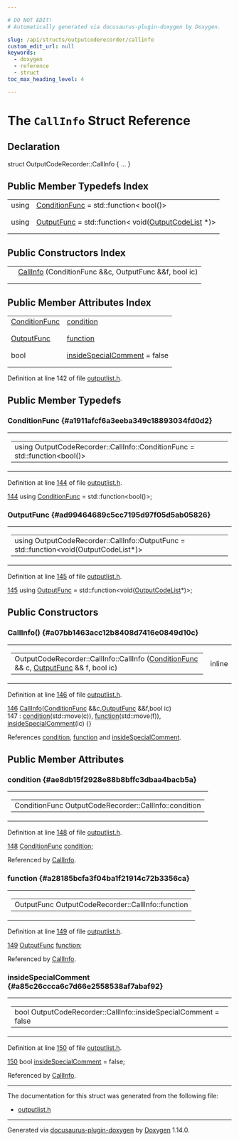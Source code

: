 ```yaml
---

# DO NOT EDIT!
# Automatically generated via docusaurus-plugin-doxygen by Doxygen.

slug: /api/structs/outputcoderecorder/callinfo
custom_edit_url: null
keywords:
  - doxygen
  - reference
  - struct
toc_max_heading_level: 4

---
```


<div class="doxyPage">

# The `CallInfo` Struct Reference



## Declaration

<div class="doxyDeclaration">
struct OutputCodeRecorder::CallInfo { ... }
</div>

## Public Member Typedefs Index

<table class="doxyMembersIndex">

<tr class="doxyMemberIndexItem">
<td class="doxyMemberIndexItemType" align="left" valign="top">using</td>
<td class="doxyMemberIndexItemName" align="left" valign="top"><a href="#a1911afcf6a3eeba349c18893034fd0d2">ConditionFunc</a> = std::function&lt; bool()&gt;</td>
</tr>
<tr class="doxyMemberIndexDescription">
<td class="doxyMemberIndexDescriptionLeft"></td>
<td class="doxyMemberIndexDescriptionRight">
</td>
</tr>
<tr class="doxyMemberIndexSeparator">
<td class="doxyMemberIndexSeparator" colspan="2"></td>
</tr>

<tr class="doxyMemberIndexItem">
<td class="doxyMemberIndexItemType" align="left" valign="top">using</td>
<td class="doxyMemberIndexItemName" align="left" valign="top"><a href="#ad99464689c5cc7195d97f05d5ab05826">OutputFunc</a> = std::function&lt; void(<a href="/web-doxygen/docs/api/classes/outputcodelist">OutputCodeList</a> *)&gt;</td>
</tr>
<tr class="doxyMemberIndexDescription">
<td class="doxyMemberIndexDescriptionLeft"></td>
<td class="doxyMemberIndexDescriptionRight">
</td>
</tr>
<tr class="doxyMemberIndexSeparator">
<td class="doxyMemberIndexSeparator" colspan="2"></td>
</tr>

</table>

## Public Constructors Index

<table class="doxyMembersIndex">

<tr class="doxyMemberIndexItem">
<td class="doxyMemberIndexItemType" align="left" valign="top"></td>
<td class="doxyMemberIndexItemName" align="left" valign="top"><a href="#a07bb1463acc12b8408d7416e0849d10c">CallInfo</a> (ConditionFunc &amp;&amp;c, OutputFunc &amp;&amp;f, bool ic)</td>
</tr>
<tr class="doxyMemberIndexDescription">
<td class="doxyMemberIndexDescriptionLeft"></td>
<td class="doxyMemberIndexDescriptionRight">
</td>
</tr>
<tr class="doxyMemberIndexSeparator">
<td class="doxyMemberIndexSeparator" colspan="2"></td>
</tr>

</table>

## Public Member Attributes Index

<table class="doxyMembersIndex">

<tr class="doxyMemberIndexItem">
<td class="doxyMemberIndexItemType" align="left" valign="top"><a href="#a1911afcf6a3eeba349c18893034fd0d2">ConditionFunc</a></td>
<td class="doxyMemberIndexItemName" align="left" valign="top"><a href="#ae8db15f2928e88b8bffc3dbaa4bacb5a">condition</a></td>
</tr>
<tr class="doxyMemberIndexDescription">
<td class="doxyMemberIndexDescriptionLeft"></td>
<td class="doxyMemberIndexDescriptionRight">
</td>
</tr>
<tr class="doxyMemberIndexSeparator">
<td class="doxyMemberIndexSeparator" colspan="2"></td>
</tr>

<tr class="doxyMemberIndexItem">
<td class="doxyMemberIndexItemType" align="left" valign="top"><a href="#ad99464689c5cc7195d97f05d5ab05826">OutputFunc</a></td>
<td class="doxyMemberIndexItemName" align="left" valign="top"><a href="#a28185bcfa3f04ba1f21914c72b3356ca">function</a></td>
</tr>
<tr class="doxyMemberIndexDescription">
<td class="doxyMemberIndexDescriptionLeft"></td>
<td class="doxyMemberIndexDescriptionRight">
</td>
</tr>
<tr class="doxyMemberIndexSeparator">
<td class="doxyMemberIndexSeparator" colspan="2"></td>
</tr>

<tr class="doxyMemberIndexItem">
<td class="doxyMemberIndexItemType" align="left" valign="top">bool</td>
<td class="doxyMemberIndexItemName" align="left" valign="top"><a href="#a85c26ccca6c7d66e2558538af7abaf92">insideSpecialComment</a> = false</td>
</tr>
<tr class="doxyMemberIndexDescription">
<td class="doxyMemberIndexDescriptionLeft"></td>
<td class="doxyMemberIndexDescriptionRight">
</td>
</tr>
<tr class="doxyMemberIndexSeparator">
<td class="doxyMemberIndexSeparator" colspan="2"></td>
</tr>

</table>


<p>Definition at line 142 of file <a href="/web-doxygen/docs/api/files/src/outputlist-h">outputlist.h</a>.</p>

<div class="doxySectionDef">

## Public Member Typedefs

### ConditionFunc {#a1911afcf6a3eeba349c18893034fd0d2}

<div class="doxyMemberItem">
<div class="doxyMemberProto">
<table class="doxyMemberLabels">
<tr class="doxyMemberLabels">
<td class="doxyMemberLabelsLeft">
<table class="doxyMemberName">
<tr>
<td class="doxyMemberName">using OutputCodeRecorder::CallInfo::ConditionFunc =  std::function&lt;bool()&gt;</td>
</tr>
</table>
</td>
</tr>
</table>
</div>
<div class="doxyMemberDoc">


<p>Definition at line <a href="/web-doxygen/docs/api/files/src/outputlist-h/#l00144">144</a> of file <a href="/web-doxygen/docs/api/files/src/outputlist-h">outputlist.h</a>.</p>

<div class="doxyProgramListing">

<div class="doxyCodeLine"><span class="doxyLineNumber"><a href="#a1911afcf6a3eeba349c18893034fd0d2">144</a></span><span class="doxyLineContent"><span class="doxyHighlight">      </span><span class="doxyHighlightKeyword">using </span><span class="doxyHighlight"><a href="#a1911afcf6a3eeba349c18893034fd0d2">ConditionFunc</a> = std::function&lt;bool()&gt;;</span></span></div>

</div>

</div>
</div>

### OutputFunc {#ad99464689c5cc7195d97f05d5ab05826}

<div class="doxyMemberItem">
<div class="doxyMemberProto">
<table class="doxyMemberLabels">
<tr class="doxyMemberLabels">
<td class="doxyMemberLabelsLeft">
<table class="doxyMemberName">
<tr>
<td class="doxyMemberName">using OutputCodeRecorder::CallInfo::OutputFunc =  std::function&lt;void(OutputCodeList*)&gt;</td>
</tr>
</table>
</td>
</tr>
</table>
</div>
<div class="doxyMemberDoc">


<p>Definition at line <a href="/web-doxygen/docs/api/files/src/outputlist-h/#l00145">145</a> of file <a href="/web-doxygen/docs/api/files/src/outputlist-h">outputlist.h</a>.</p>

<div class="doxyProgramListing">

<div class="doxyCodeLine"><span class="doxyLineNumber"><a href="#ad99464689c5cc7195d97f05d5ab05826">145</a></span><span class="doxyLineContent"><span class="doxyHighlight">      </span><span class="doxyHighlightKeyword">using </span><span class="doxyHighlight"><a href="#ad99464689c5cc7195d97f05d5ab05826">OutputFunc</a>    = std::function&lt;void(<a href="/web-doxygen/docs/api/classes/outputcodelist">OutputCodeList</a>*)&gt;;</span></span></div>

</div>

</div>
</div>

</div>

<div class="doxySectionDef">

## Public Constructors

### CallInfo() {#a07bb1463acc12b8408d7416e0849d10c}

<div class="doxyMemberItem">
<div class="doxyMemberProto">
<table class="doxyMemberLabels">
<tr class="doxyMemberLabels">
<td class="doxyMemberLabelsLeft">
<table class="doxyMemberName">
<tr>
<td class="doxyMemberName">OutputCodeRecorder::CallInfo::CallInfo (<a href="#a1911afcf6a3eeba349c18893034fd0d2">ConditionFunc</a> &amp;&amp; c, <a href="#ad99464689c5cc7195d97f05d5ab05826">OutputFunc</a> &amp;&amp; f, bool ic)</td>
</tr>
</table>
</td>
<td class="doxyMemberLabelsRight">
<span class="doxyMemberLabels">
<span class="doxyMemberLabel inline">inline</span>
</span>
</td>
</tr>
</table>
</div>
<div class="doxyMemberDoc">


<p>Definition at line <a href="/web-doxygen/docs/api/files/src/outputlist-h/#l00146">146</a> of file <a href="/web-doxygen/docs/api/files/src/outputlist-h">outputlist.h</a>.</p>

<div class="doxyProgramListing">

<div class="doxyCodeLine"><span class="doxyLineNumber"><a href="#a07bb1463acc12b8408d7416e0849d10c">146</a></span><span class="doxyLineContent"><span class="doxyHighlight">      <a href="#a07bb1463acc12b8408d7416e0849d10c">CallInfo</a>(<a href="#a1911afcf6a3eeba349c18893034fd0d2">ConditionFunc</a> &amp;&amp;c,<a href="#ad99464689c5cc7195d97f05d5ab05826">OutputFunc</a> &amp;&amp;f,</span><span class="doxyHighlightKeywordType">bool</span><span class="doxyHighlight"> ic)</span></span></div>
<div class="doxyCodeLine"><span class="doxyLineNumber">147</span><span class="doxyLineContent"><span class="doxyHighlight">        : <a href="#ae8db15f2928e88b8bffc3dbaa4bacb5a">condition</a>(std::move(c)), <a href="#a28185bcfa3f04ba1f21914c72b3356ca">function</a>(std::move(f)), <a href="#a85c26ccca6c7d66e2558538af7abaf92">insideSpecialComment</a>(ic) {}</span></span></div>

</div>


References <a href="#ae8db15f2928e88b8bffc3dbaa4bacb5a">condition</a>, <a href="#a28185bcfa3f04ba1f21914c72b3356ca">function</a> and <a href="#a85c26ccca6c7d66e2558538af7abaf92">insideSpecialComment</a>.
</div>
</div>

</div>

<div class="doxySectionDef">

## Public Member Attributes

### condition {#ae8db15f2928e88b8bffc3dbaa4bacb5a}

<div class="doxyMemberItem">
<div class="doxyMemberProto">
<table class="doxyMemberLabels">
<tr class="doxyMemberLabels">
<td class="doxyMemberLabelsLeft">
<table class="doxyMemberName">
<tr>
<td class="doxyMemberName">ConditionFunc OutputCodeRecorder::CallInfo::condition</td>
</tr>
</table>
</td>
</tr>
</table>
</div>
<div class="doxyMemberDoc">


<p>Definition at line <a href="/web-doxygen/docs/api/files/src/outputlist-h/#l00148">148</a> of file <a href="/web-doxygen/docs/api/files/src/outputlist-h">outputlist.h</a>.</p>

<div class="doxyProgramListing">

<div class="doxyCodeLine"><span class="doxyLineNumber"><a href="#ae8db15f2928e88b8bffc3dbaa4bacb5a">148</a></span><span class="doxyLineContent"><span class="doxyHighlight">      <a href="#a1911afcf6a3eeba349c18893034fd0d2">ConditionFunc</a>  <a href="#ae8db15f2928e88b8bffc3dbaa4bacb5a">condition</a>;</span></span></div>

</div>


Referenced by <a href="#a07bb1463acc12b8408d7416e0849d10c">CallInfo</a>.
</div>
</div>

### function {#a28185bcfa3f04ba1f21914c72b3356ca}

<div class="doxyMemberItem">
<div class="doxyMemberProto">
<table class="doxyMemberLabels">
<tr class="doxyMemberLabels">
<td class="doxyMemberLabelsLeft">
<table class="doxyMemberName">
<tr>
<td class="doxyMemberName">OutputFunc OutputCodeRecorder::CallInfo::function</td>
</tr>
</table>
</td>
</tr>
</table>
</div>
<div class="doxyMemberDoc">


<p>Definition at line <a href="/web-doxygen/docs/api/files/src/outputlist-h/#l00149">149</a> of file <a href="/web-doxygen/docs/api/files/src/outputlist-h">outputlist.h</a>.</p>

<div class="doxyProgramListing">

<div class="doxyCodeLine"><span class="doxyLineNumber"><a href="#a28185bcfa3f04ba1f21914c72b3356ca">149</a></span><span class="doxyLineContent"><span class="doxyHighlight">      <a href="#ad99464689c5cc7195d97f05d5ab05826">OutputFunc</a>     <a href="#a28185bcfa3f04ba1f21914c72b3356ca">function</a>;</span></span></div>

</div>


Referenced by <a href="#a07bb1463acc12b8408d7416e0849d10c">CallInfo</a>.
</div>
</div>

### insideSpecialComment {#a85c26ccca6c7d66e2558538af7abaf92}

<div class="doxyMemberItem">
<div class="doxyMemberProto">
<table class="doxyMemberLabels">
<tr class="doxyMemberLabels">
<td class="doxyMemberLabelsLeft">
<table class="doxyMemberName">
<tr>
<td class="doxyMemberName">bool OutputCodeRecorder::CallInfo::insideSpecialComment = false</td>
</tr>
</table>
</td>
</tr>
</table>
</div>
<div class="doxyMemberDoc">


<p>Definition at line <a href="/web-doxygen/docs/api/files/src/outputlist-h/#l00150">150</a> of file <a href="/web-doxygen/docs/api/files/src/outputlist-h">outputlist.h</a>.</p>

<div class="doxyProgramListing">

<div class="doxyCodeLine"><span class="doxyLineNumber"><a href="#a85c26ccca6c7d66e2558538af7abaf92">150</a></span><span class="doxyLineContent"><span class="doxyHighlight">      </span><span class="doxyHighlightKeywordType">bool</span><span class="doxyHighlight">           <a href="#a85c26ccca6c7d66e2558538af7abaf92">insideSpecialComment</a> = </span><span class="doxyHighlightKeyword">false</span><span class="doxyHighlight">;</span></span></div>

</div>


Referenced by <a href="#a07bb1463acc12b8408d7416e0849d10c">CallInfo</a>.
</div>
</div>

</div>

<hr/>

<p>The documentation for this struct was generated from the following file:</p>

<ul>
<li><a href="/web-doxygen/docs/api/files/src/outputlist-h">outputlist.h</a></li>
</ul>

<hr/>

<p class="doxyGeneratedBy">Generated via <a href="https://github.com/xpack/docusaurus-plugin-doxygen">docusaurus-plugin-doxygen</a> by <a href="https://www.doxygen.nl">Doxygen</a> 1.14.0.</p>

</div>
